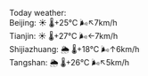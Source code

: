 Today weather:  
Beijing: ☀️   🌡️+25°C 🌬️↖7km/h  
Tianjin: ☀️   🌡️+27°C 🌬️←7km/h  
Shijiazhuang: 🌦   🌡️+18°C 🌬️↑6km/h  
Tangshan: 🌦   🌡️+26°C 🌬️↖5km/h  
